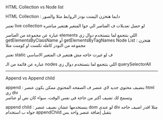 HTML Collection vs Node list


HTML Collection : دايما هتخزن اليمنت نودز الروابط مثلا والصور  

تعتبر live collection لو حصل تعديلات ف العناصر الي جوا المتغير هتتغير مباشره


عبارة عن مجموعة من العناصر elements اللي بتتجمع لما بتستخدم دوال زي getElementsByClassName أو getElementsByTagNames
Node List : هتخزن مجموعه من النودز كامله تكست او كومنت مثلا

تعتبر static ف لو غيرت حاجه مش هتتغير ف المتغير الاساسي


عباره  عن قائمة من الـ nodes اللي بتتجمع لما بتستخدم دوال زي querySelectorAll


---------------------------------------------------------------------------------------------------------------------------------------------------------------------------------------------------------------------------------------------------------------------------------
Append vs Append child 


append :    بتضيف محتوي جديد  لاي عنصر ف الصفحه المحتوي ممكن يكون عنصر html زي div  
وتسمح لك تضيف أكتر من حاجة في نفس الوقت، سواء كان نص أو عناصر


append child : بنستخدمها عشان نضيف عنصر dom  لو عندي div مثلا اقدر اضيف حاجه جواه  ب استخدام appendChild
 بتقبل إضافة عنصر واحد بس
